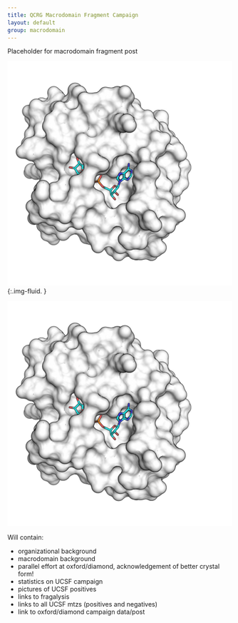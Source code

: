 ```yaml
---
title: QCRG Macrodomain Fragment Campaign
layout: default
group: macrodomain
---
```


Placeholder for macrodomain fragment post


![macrodomain fluid](img/adrp.jpg){:.img-fluid. }

<img class="img-fluid mx-auto d-block" src="img/adrp.jpg" alt="fluid">

Will contain:
- organizational background
- macrodomain background
- parallel effort at oxford/diamond, acknowledgement of better crystal form!
- statistics on UCSF campaign
- pictures of UCSF positives
- links to fragalysis
- links to all UCSF mtzs (positives and negatives)
- link to oxford/diamond campaign data/post
